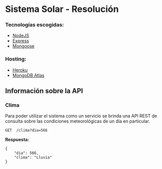 # Sistema Solar - Resolución
### Tecnologías escogidas: 

- [NodeJS](https://nodejs.org/es/)
- [Express](https://expressjs.com/es/)
- [Mongoose](https://mongoosejs.com)

### Hosting:
- [Heroku](https://www.heroku.com)
- [MongoDB Atlas](https://www.mongodb.com/cloud/atlas)


## Información sobre la API

### Clima
Para poder utilizar el sistema como un servicio se brinda una API
REST de consulta sobre las condiciones meteorológicas de un día en particular.
````
GET  /clima?dia=566
````
__Respuesta:__
```
{
	"dia": 566,
	"clima": "Lluvia"    
}
```
